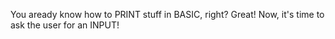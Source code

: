 You aready know how to PRINT stuff in BASIC, right? 
Great! 
Now, it's time to ask the user for an INPUT!